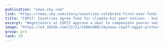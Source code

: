 ```yaml
---
publication: "news.sky.com"
link: "https://news.sky.com/story/countries-celebrate-first-ever-fund-for-climate-damages-as-cop27-deal-published-12751046"
title: "COP27: Countries agree fund for climate-hit poor nations - but doubts remain over 1.5C warming limit"
excerpt: "Negotiators at COP27 approve a deal to compensate poorer nations that are victims of climate change - but there is little progress in combating the root cause of global warming, the burning of fossil "
image: "https://e3.365dm.com/22/11/1600x900/skynews-cop27-egypt-protest_5971425.jpg?20221119160426"
group: pro
rank: 19
---
```

